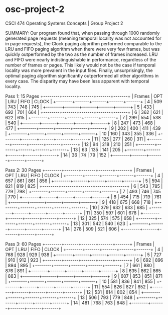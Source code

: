 # osc-project-2
CSCI 474 Operating Systems Concepts | Group Project 2

SUMMARY:
Our program found that, when passing through 1000 randomly generated page requests 
(meaning temporal locality was not accounted for in page requests), the Clock paging 
algorithm performed comparable to the LRU and FIFO paging algorithm when there were 
very few frames, but was quickly outperformed by the two as the number of frames 
increased. LRU and FIFO were nearly indistinguishable in performance, regardless of 
the number of frames or pages. This likely would not be the case if temporal locality 
was more prevalent in the input files. Finally, unsurprisingly, the optimal paging 
algorithm significantly outperformed all other algorithms in every case. The disparity 
may have been less apparent with temporal locality.

Pass 1: 15 Pages
+--------+-------+-------+-------+-------+
| Frames |   OPT |   LRU |  FIFO | CLOCK |
+--------+-------+-------+-------+-------+
|      4 |   509 |   743 |   748 |   745 |
+--------+-------+-------+-------+-------+
|      5 |   433 |   692 |   701 |   664 |
+--------+-------+-------+-------+-------+
|      6 |   362 |   621 |   622 |   615 |
+--------+-------+-------+-------+-------+
|      7 |   299 |   554 |   538 |   540 |
+--------+-------+-------+-------+-------+
|      8 |   247 |   473 |   468 |   477 |
+--------+-------+-------+-------+-------+
|      9 |   202 |   400 |   411 |   439 |
+--------+-------+-------+-------+-------+
|     10 |   160 |   343 |   355 |   336 |
+--------+-------+-------+-------+-------+
|     11 |   125 |   277 |   260 |   311 |
+--------+-------+-------+-------+-------+
|     12 |    94 |   218 |   210 |   251 |
+--------+-------+-------+-------+-------+
|     13 |    63 |   135 |   141 |   205 |
+--------+-------+-------+-------+-------+
|     14 |    36 |    74 |    79 |   152 |
+--------+-------+-------+-------+-------+

Pass 2: 30 Pages
+--------+-------+-------+-------+-------+
| Frames |   OPT |   LRU |  FIFO | CLOCK |
+--------+-------+-------+-------+-------+
|      4 |   657 |   861 |   861 |   856 |
+--------+-------+-------+-------+-------+
|      5 |   594 |   821 |   819 |   825 |
+--------+-------+-------+-------+-------+
|      6 |   543 |   785 |   779 |   798 |
+--------+-------+-------+-------+-------+
|      7 |   493 |   746 |   745 |   770 |
+--------+-------+-------+-------+-------+
|      8 |   454 |   715 |   719 |   761 |
+--------+-------+-------+-------+-------+
|      9 |   418 |   675 |   668 |   718 |
+--------+-------+-------+-------+-------+
|     10 |   379 |   632 |   633 |   685 |
+--------+-------+-------+-------+-------+
|     11 |   350 |   597 |   601 |   678 |
+--------+-------+-------+-------+-------+
|     12 |   325 |   574 |   575 |   658 |
+--------+-------+-------+-------+-------+
|     13 |   301 |   542 |   540 |   623 |
+--------+-------+-------+-------+-------+
|     14 |   278 |   509 |   521 |   606 |
+--------+-------+-------+-------+-------+

Pass 3: 60 Pages
+--------+-------+-------+-------+-------+
| Frames |   OPT |   LRU |  FIFO | CLOCK |
+--------+-------+-------+-------+-------+
|      4 |   768 |   928 |   929 |   938 |
+--------+-------+-------+-------+-------+
|      5 |   727 |   910 |   912 |   923 |
+--------+-------+-------+-------+-------+
|      6 |   692 |   896 |   894 |   895 |
+--------+-------+-------+-------+-------+
|      7 |   661 |   880 |   876 |   891 |
+--------+-------+-------+-------+-------+
|      8 |   635 |   862 |   865 |   883 |
+--------+-------+-------+-------+-------+
|      9 |   607 |   853 |   851 |   871 |
+--------+-------+-------+-------+-------+
|     10 |   581 |   836 |   841 |   855 |
+--------+-------+-------+-------+-------+
|     11 |   554 |   826 |   827 |   852 |
+--------+-------+-------+-------+-------+
|     12 |   531 |   814 |   802 |   854 |
+--------+-------+-------+-------+-------+
|     13 |   506 |   793 |   779 |   848 |
+--------+-------+-------+-------+-------+
|     14 |   481 |   768 |   763 |   848 |
+--------+-------+-------+-------+-------+


